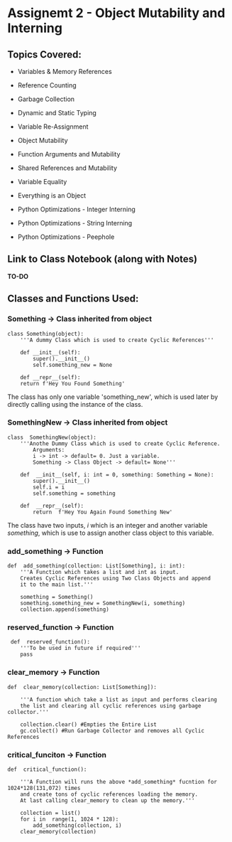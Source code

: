 # Assignemt 2 - Object Mutability and Interning

## Topics Covered:

* Variables & Memory References

* Reference Counting

* Garbage Collection

* Dynamic and Static Typing

* Variable Re-Assignment

* Object Mutability

* Function Arguments and Mutability

* Shared References and Mutability

* Variable Equality

* Everything is an Object

* Python Optimizations - Integer Interning

* Python Optimizations - String Interning

* Python Optimizations - Peephole

## Link to Class Notebook (along with Notes)

**TO-DO**


## Classes and Functions Used:

  
### Something -> Class inherited from **object**

    class Something(object):
	    '''A dummy Class which is used to create Cyclic References'''
	    
	    def __init__(self):
		    super().__init__()
		    self.something_new = None    
		    
	    def __repr__(self):
	    return f'Hey You Found Something'
The class has only one variable 'something_new', which is used later by directly calling using the instance of the class.

### SomethingNew -> Class inherited from **object**

    class  SomethingNew(object):
		'''Anothe Dummy Class which is used to create Cyclic Reference.
			Arguments:
			i -> int -> default= 0. Just a variable.
			Something -> Class Object -> default= None'''
		
		def  __init__(self, i: int = 0, something: Something = None):
			super().__init__()
			self.i = i
			self.something = something
		
		def  __repr__(self):
			return  f'Hey You Again Found Something New'
The class have two inputs, *i* which is an integer and another variable *something*, which is use to assign another class object to this variable.

### add_something -> Function

    def  add_something(collection: List[Something], i: int):
		'''A Function which takes a list and int as input.
		Creates Cyclic References using Two Class Objects and append
		it to the main list.'''
		
		something = Something()
		something.something_new = SomethingNew(i, something)
		collection.append(something)

### reserved_function -> Function

     def  reserved_function():
		'''To be used in future if required'''
		pass
### clear_memory -> Function

    def  clear_memory(collection: List[Something]):

		'''A function which take a list as input and performs clearing
		the list and clearing all cyclic references using garbage collector.'''
		
		collection.clear() #Empties the Entire List
		gc.collect() #Run Garbage Collector and removes all Cyclic References
		
### critical_funciton -> Function

    def  critical_function():

		'''A Function will runs the above *add_something* fucntion for 1024*128(131,072) times
		and create tons of cyclic references loading the memory.
		At last calling clear_memory to clean up the memory.'''
	
		collection = list()
		for i in  range(1, 1024 * 128):
			add_something(collection, i)
		clear_memory(collection)
